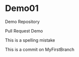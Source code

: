 # Demo01
Demo Repository

Pull Request Demo

This is a spelling mistake

This is a commit on MyFirstBranch
